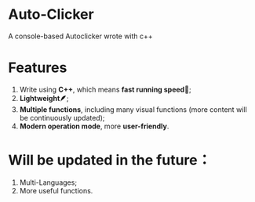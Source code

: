 # Auto-Clicker
A console-based Autoclicker wrote with c++
# Features
1. Write using **C++**, which means **fast running speed🚀**;
2. **Lightweight🪶**;
3. **Multiple functions**, including many visual functions (more content will be continuously updated);
4. **Modern operation mode**, more **user-friendly**.
# Will be updated in the future：
1. Multi-Languages;
2. More useful functions.
